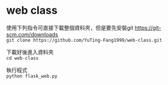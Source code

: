 # web class

使用下列指令可直接下載整個資料夾，但是要先安裝git  https://git-scm.com/downloads  
```git clone https://github.com/YuTing-Fang1999/web-class.git```  

下載好後進入資料夾  
```cd web-class```  

執行程式  
```python flask_web.py```


